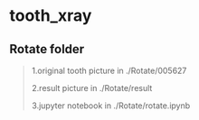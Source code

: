 tooth_xray
======================
## Rotate folder
> 1.original tooth picture in ./Rotate/005627
>
> 2.result picture in ./Rotate/result 
>
> 3.jupyter notebook in ./Rotate/rotate.ipynb
